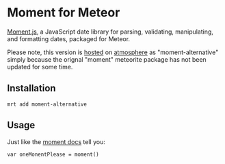 # Moment for Meteor

[Moment.js](http://momentjs.com/), a JavaScript date library for parsing, validating, manipulating, and formatting dates, packaged for Meteor.

Please note, this version is [hosted](https://atmosphere.meteor.com/package/moment-alternative) on [atmosphere](https://atmosphere.meteor.com/) as "moment-alternative" simply because the orignal "moment" meteorite package has not been updated for some time.

Installation
-------------

`mrt add moment-alternative`

Usage
-------------
Just like the [moment docs](http://momentjs.com/docs/) tell you:

`var oneMonentPlease = moment()`